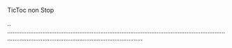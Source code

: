 TicToc non Stop

..
.........................................................................................................................................................................................................